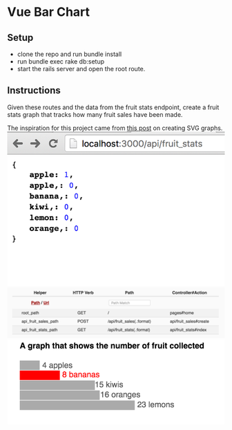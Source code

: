 # Vue Bar Chart

## Setup

* clone the repo and run bundle install
* run bundle exec rake db:setup
* start the rails server and open the root route.

## Instructions

Given these routes and the data from the fruit stats endpoint, create a fruit stats graph that tracks how many fruit sales have been made.

The inspiration for this project came from [this post](https://css-tricks.com/how-to-make-charts-with-svg/) on creating SVG graphs.
![Fruit stats](fruit_stats.png?raw=true)
![Routes](routes.png?raw=true)
![Static Bar Chart](static_bar_chart.png?raw=true)
